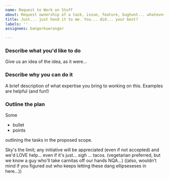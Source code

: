 ```yaml
---
name: Request to Work on Stuff
about: Request ownership of a task, issue, feature, bughunt... whatever.
title: Just... just hand it to me. You... did... your best?
labels: ''
assignees: bangerkuwranger

---
```


### Describe what you'd like to do

Give us an idea of the idea, as it were...

### Describe why you can do it

A brief description of what expertise you bring to working on this. Examples are helpful (and fun!)

### Outline the plan

Some

*   bullet
*   points

outlining the tasks in the proposed scope.

Sky's the limit; any initiative will be appreciated (even if not accepted) and we'd LOVE help... even if it's just... *sigh* ... tacos. (vegetarian preferred, but we know a guy who'll take carnitas off our hands NQA...) ((also, wouldn't mind if you figured out who keeps letting these dang ellipseseses in here...))
